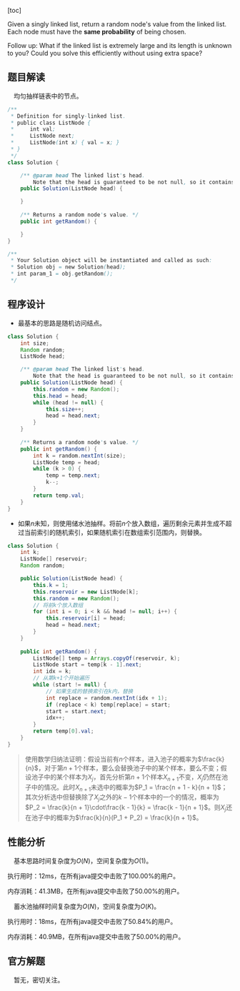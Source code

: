 [toc]

Given a singly linked list, return a random node's value from the linked list. Each node must have the **same probability** of being chosen.

Follow up:
What if the linked list is extremely large and its length is unknown to you? Could you solve this efficiently without using extra space?



## 题目解读

&emsp;均匀抽样链表中的节点。

```java
/**
 * Definition for singly-linked list.
 * public class ListNode {
 *     int val;
 *     ListNode next;
 *     ListNode(int x) { val = x; }
 * }
 */
class Solution {

    /** @param head The linked list's head.
        Note that the head is guaranteed to be not null, so it contains at least one node. */
    public Solution(ListNode head) {

    }
    
    /** Returns a random node's value. */
    public int getRandom() {

    }
}

/**
 * Your Solution object will be instantiated and called as such:
 * Solution obj = new Solution(head);
 * int param_1 = obj.getRandom();
 */
```

## 程序设计

* 最基本的思路是随机访问结点。

```java
class Solution {
    int size;
    Random random;
    ListNode head;

    /** @param head The linked list's head.
        Note that the head is guaranteed to be not null, so it contains at least one node. */
    public Solution(ListNode head) {
        this.random = new Random();
        this.head = head;
        while (head != null) {
            this.size++;
            head = head.next;
        }
    }
    
    /** Returns a random node's value. */
    public int getRandom() {
        int k = random.nextInt(size);
        ListNode temp = head;
        while (k > 0) {
            temp = temp.next;
            k--;
        }
        return temp.val;
    }
}
```

* 如果$n$未知，则使用储水池抽样。将前$n$个放入数组，遍历剩余元素并生成不超过当前索引的随机索引，如果随机索引在数组索引范围内，则替换。

```java
class Solution {
    int k;
    ListNode[] reservoir;
    Random random;

    public Solution(ListNode head) {
        this.k = 1;
        this.reservoir = new ListNode[k];
        this.random = new Random();
        // 将前k个放入数组
        for (int i = 0; i < k && head != null; i++) {
            this.reservoir[i] = head;
            head = head.next;
        }
    }
    
    public int getRandom() {
        ListNode[] temp = Arrays.copyOf(reservoir, k);
        ListNode start = temp[k - 1].next;
        int idx = k;
        // 从第k+1个开始遍历
        while (start != null) {
            // 如果生成的替换索引在k内，替换
            int replace = random.nextInt(idx + 1);
            if (replace < k) temp[replace] = start;
            start = start.next;
            idx++;
        }
        return temp[0].val;
    }
}
```

> 使用数学归纳法证明：假设当前有$n$个样本，进入池子的概率为$\frac{k}{n}$，对于第$n + 1$个样本，要么会替换池子中的某个样本，要么不变；假设池子中的某个样本为$X_j$，首先分析第$n + 1$个样本$X_{n + 1}$不变，$X_j$仍然在池子中的情况。此时$X_{n + 1}$未选中的概率为$P_1 = \frac{n + 1 - k}{n + 1}$；其次分析选中但替换除了$X_j$之外的$k - 1$个样本中的一个的情况，概率为$P_2 = \frac{k}{n + 1}\cdot\frac{k - 1}{k} = \frac{k - 1}{n + 1}$。则$X_j$还在池子中的概率为$\frac{k}{n}(P_1 + P_2) = \frac{k}{n + 1}$。

## 性能分析

&emsp;基本思路时间复杂度为$O(N)$，空间复杂度为$O(1)$。

执行用时：12ms，在所有java提交中击败了100.00%的用户。

内存消耗：41.3MB，在所有java提交中击败了50.00%的用户。

&emsp;蓄水池抽样时间复杂度为$O(N)$，空间复杂度为$O(K)$。

执行用时：18ms，在所有java提交中击败了50.84%的用户。

内存消耗：40.9MB，在所有java提交中击败了50.00%的用户。

## 官方解题

&emsp;暂无，密切关注。